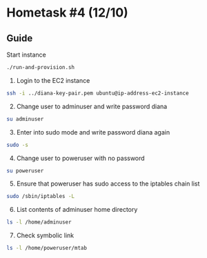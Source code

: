 Hometask #4 (12/10)
===================

Guide
-----
Start instance
```bash
./run-and-provision.sh
```

1. Login to the EC2 instance
```bash
ssh -i ../diana-key-pair.pem ubuntu@ip-address-ec2-instance
```

2. Change user to adminuser and write password diana
```bash
su adminuser
```

3. Enter into sudo mode and write password diana again
```bash
sudo -s
```

4. Change user to poweruser with no password
```bash
su poweruser
```

5. Ensure that poweruser has sudo access to the iptables chain list
```bash
sudo /sbin/iptables -L
```

6. List contents of adminuser home directory
```bash
ls -l /home/adminuser
```

7. Check symbolic link
```bash
ls -l /home/poweruser/mtab
```
